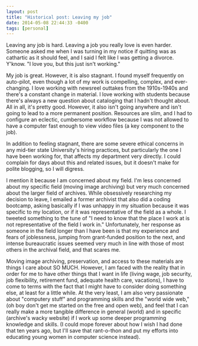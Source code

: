 ```yaml
---
layout: post
title: "Historical post: Leaving my job"
date: 2014-05-08 22:44:33 -0400
tags: [personal]
---
```


Leaving any job is hard. Leaving a job you really love is even harder. Someone asked me when I was turning in my notice if quitting was as cathartic as it should feel, and I said I felt like I was getting a divorce. Y'know. "I love you, but this just isn't working."

My job is great. However, it is also stagnant. I found myself frequently on auto-pilot, even though a lot of my work is compelling, complex, and ever-changing. I love working with newsreel outtakes from the 1910s-1940s and there's a constant change in material. I love working with students because there's always a new question about cataloging that I hadn't thought about. All in all, it's pretty good. However, it also isn't going anywhere and isn't going to lead to a more permanent position. Resources are slim, and I had to configure an eclectic, cumbersome workflow because I was not allowed to have a computer fast enough to view video files (a key component to the job).

In addition to feeling stagnant, there are some severe ethical concerns in any mid-tier state University's hiring practices, but particularly the one I have been working for, that affects my department very directly. I could complain for days about this and related issues, but it doesn't make for polite blogging, so I will digress.

I mention it because I am concerned about my field. I'm less concerned about my specific field (moving image archiving) but very much concerned about the larger field of archives. While obsessively researching my decision to leave, I emailed a former archivist that also did a coding bootcamp, asking basically if I was unhappy in my situation because it was specific to my location, or if it was representative of the field as a whole. I tweeted something to the tune of "I need to know that the place I work at is not representative of the field I work in." Unfortunately, her response as someone in the field longer than I have been is that my experience and fears of joblessness, jumping from grant-funded position to the next, and intense bureaucratic issues seemed very much in line with those of most others in the archival field, and that scares me. 

Moving image archiving, preservation, and access to these materials are things I care about SO MUCH. However, I am faced with the reality that in order for me to have other things that I want in life (living wage, job security, job flexibility, retirement fund, adequate health care, vacations), I have to come to terms with the fact that I might have to consider doing something else, at least for a little while. At the very least, I am also very passionate about "computery stuff" and programming skills and the "world wide web," (oh boy don't get me started on the free and open web), and feel that I can really make a more tangible difference in general (world) and in specific (archive's wacky website) if I work up some deeper programming knowledge and skills. (I could mope forever about how I wish I had done that ten years ago, but I'll save that rant-o-thon and put my efforts into educating young women in computer science instead).